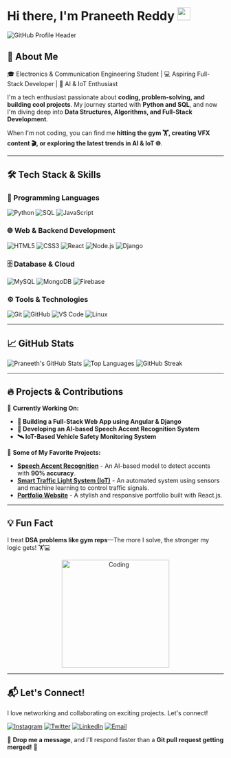 # Hi there, I'm Praneeth Reddy <img src="https://raw.githubusercontent.com/MartinHeinz/MartinHeinz/master/wave.gif" width="30px">

![GitHub Profile Header](imgs/DckXjdnXcAAJP4E.jpeg)

## 🚀 About Me  
🎓 Electronics & Communication Engineering Student | 💻 Aspiring Full-Stack Developer | 🤖 AI & IoT Enthusiast  

I'm a tech enthusiast passionate about **coding, problem-solving, and building cool projects**. My journey started with **Python and SQL**, and now I'm diving deep into **Data Structures, Algorithms, and Full-Stack Development**.  

When I'm not coding, you can find me **hitting the gym 🏋️, creating VFX content 🎬, or exploring the latest trends in AI & IoT 🌐**.  

---

## 🛠️ Tech Stack & Skills  
### 🚀 Programming Languages  
<p align="left">
  <img src="https://img.shields.io/badge/-Python-3776AB?style=flat&logo=python&logoColor=white" alt="Python" />
  <img src="https://img.shields.io/badge/-SQL-4479A1?style=flat&logo=mysql&logoColor=white" alt="SQL" />
  <img src="https://img.shields.io/badge/-JavaScript-F7DF1E?style=flat&logo=javascript&logoColor=black" alt="JavaScript" />
</p>

### 🌐 Web & Backend Development  
<p align="left">
  <img src="https://img.shields.io/badge/-HTML5-E34F26?style=flat&logo=html5&logoColor=white" alt="HTML5" />
  <img src="https://img.shields.io/badge/-CSS3-1572B6?style=flat&logo=css3&logoColor=white" alt="CSS3" />
  <img src="https://img.shields.io/badge/-React-61DAFB?style=flat&logo=react&logoColor=black" alt="React" />
  <img src="https://img.shields.io/badge/-Node.js-339933?style=flat&logo=nodedotjs&logoColor=white" alt="Node.js" />
  <img src="https://img.shields.io/badge/-Django-092E20?style=flat&logo=django&logoColor=white" alt="Django" />
</p>

### 🗄️ Database & Cloud  
<p align="left">
  <img src="https://img.shields.io/badge/-MySQL-4479A1?style=flat&logo=mysql&logoColor=white" alt="MySQL" />
  <img src="https://img.shields.io/badge/-MongoDB-47A248?style=flat&logo=mongodb&logoColor=white" alt="MongoDB" />
  <img src="https://img.shields.io/badge/-Firebase-FFCA28?style=flat&logo=firebase&logoColor=black" alt="Firebase" />
</p>

### ⚙️ Tools & Technologies  
<p align="left">
  <img src="https://img.shields.io/badge/-Git-F05032?style=flat&logo=git&logoColor=white" alt="Git" />
  <img src="https://img.shields.io/badge/-GitHub-181717?style=flat&logo=github&logoColor=white" alt="GitHub" />
  <img src="https://img.shields.io/badge/-VS%20Code-007ACC?style=flat&logo=visual-studio-code&logoColor=white" alt="VS Code" />
  <img src="https://img.shields.io/badge/-Linux-FCC624?style=flat&logo=linux&logoColor=black" alt="Linux" />
</p>

---

## 📈 GitHub Stats  
<p>
  <img src="https://github-readme-stats.vercel.app/api?username=yourusername&show_icons=true&theme=radical" alt="Praneeth's GitHub Stats" />
  <img src="https://github-readme-stats.vercel.app/api/top-langs/?username=yourusername&layout=compact&theme=radical" alt="Top Languages" />
  <img src="https://streak-stats.demolab.com?user=yourusername&theme=radical&hide_border=true&border_radius=32&date_format=j%20M%5B%20Y%5D" alt="GitHub Streak" />
</p>

---

## 🔥 Projects & Contributions  
🚧 **Currently Working On:**  
- **🚀 Building a Full-Stack Web App using Angular & Django**  
- **🤖 Developing an AI-based Speech Accent Recognition System**  
- **🛰️ IoT-Based Vehicle Safety Monitoring System**  

📌 **Some of My Favorite Projects:**  
- [**Speech Accent Recognition**](https://github.com/yourusername/accent-recognition) - An AI-based model to detect accents with **90% accuracy**.  
- [**Smart Traffic Light System (IoT)**](https://github.com/yourusername/traffic-light-iot) - An automated system using sensors and machine learning to control traffic signals.  
- [**Portfolio Website**](https://github.com/yourusername/portfolio) - A stylish and responsive portfolio built with React.js.  

---

## 💡 Fun Fact  
I treat **DSA problems like gym reps**—The more I solve, the stronger my logic gets! 🏋️💻  

<p align="center">
  <img src="https://media.giphy.com/media/13HgwGsXF0aiGY/giphy.gif" alt="Coding" width="250"/>
</p>

---

## 📬 Let's Connect!  
I love networking and collaborating on exciting projects. Let's connect!  

<p align="left">
  <a href="https://instagram.com/_.prx.__" target="_blank"><img src="https://img.shields.io/badge/-Instagram-E4405F?style=flat&logo=instagram&logoColor=white" alt="Instagram" /></a>
  <a href="https://twitter.com/Praneeth_on_X" target="_blank"><img src="https://img.shields.io/badge/-Twitter-1DA1F2?style=flat&logo=twitter&logoColor=white" alt="Twitter" /></a>
  <a href="https://linkedin.com/in/praneeth-reddy-a85839311" target="_blank"><img src="https://img.shields.io/badge/-LinkedIn-0077B5?style=flat&logo=linkedin&logoColor=white" alt="LinkedIn" /></a>
  <a href="mailto:praneethreddy.pr003@gmail.com"><img src="https://img.shields.io/badge/-Email-D14836?style=flat&logo=gmail&logoColor=white" alt="Email" /></a>
</p>

📩 **Drop me a message**, and I'll respond faster than a **Git pull request getting merged!** 🚀
